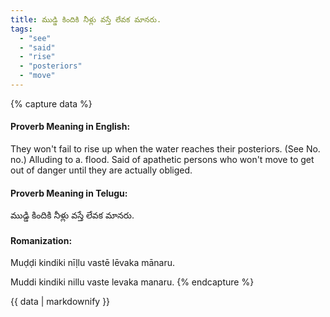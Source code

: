 ```yaml
---
title: ముడ్డి కిందికి నీళ్లు వస్తే లేవక మానరు.
tags:
  - "see"
  - "said"
  - "rise"
  - "posteriors"
  - "move"
---
```


{% capture data %}
#### Proverb Meaning in English:
They won't fail to rise up when the water reaches their posteriors.
(See No. no.)
Alluding to a. flood. Said of apathetic persons who won't move to get out of danger until they are actually obliged.

#### Proverb Meaning in Telugu:
ముడ్డి కిందికి నీళ్లు వస్తే లేవక మానరు.

#### Romanization:
Muḍḍi kindiki nīḷlu vastē lēvaka mānaru.

Muddi kindiki nillu vaste levaka manaru.
{% endcapture %}

{{ data | markdownify }}

